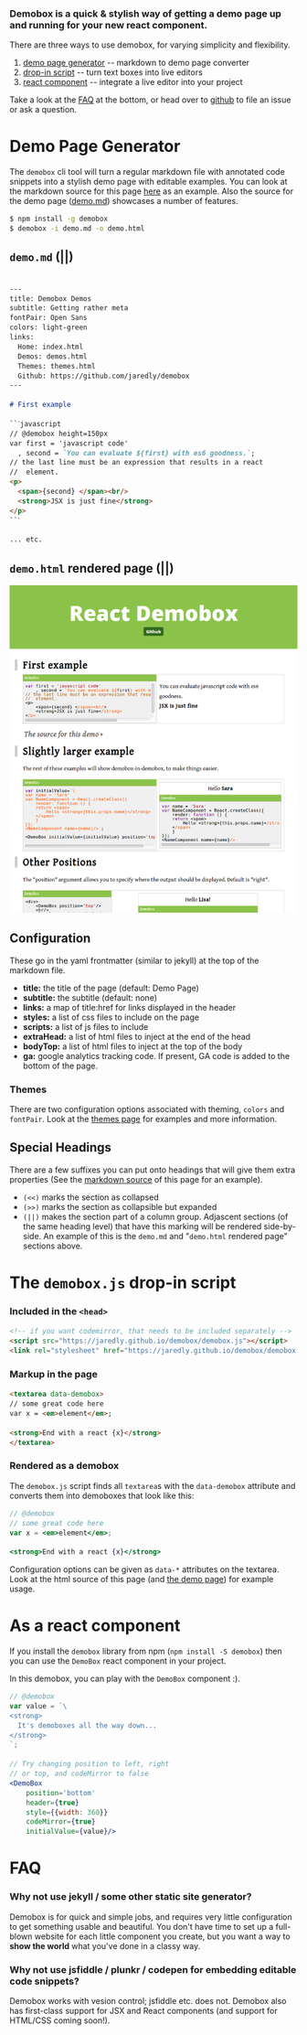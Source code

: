 <!--
---
title: Demobox
subtitle: Demo Page Generator
fontPair: Open Sans
colors: light-green
ga: UA-7002862-5
source: https://github.com/jaredly/demobox/raw/master/Readme.md
links:
  Home:
  Demos: demo.html
  Themes: themes.html
  Github: https://github.com/jaredly/demobox

demobox:
- style-min-width: "300px"
---
-->

###  Demobox is a quick & stylish way of getting a demo page up and running for your new react component.

There are three ways to use demobox, for varying simplicity and flexibility.

1. [demo page generator](#demo-page-generator) -- markdown to demo page converter
2. [drop-in script](#the-demoboxjs-drop-in-script) -- turn text boxes into live editors
3. [react component](#as-a-react-component) -- integrate a live editor into your project

Take a look at the [FAQ](#faq) at the bottom, or head over to
[github](https://github.com/jaredly/demobox/issues) to file an issue or ask a
question.

# Demo Page Generator

The `demobox` cli tool will turn a regular markdown file with annotated code
snippets into a stylish demo page with editable examples. You can look at the
markdown source for this page
[here](https://github.com/jaredly/demobox/blob/master/Readme.md) as an
example. Also the source for the demo page
([demo.md](https://github.com/jaredly/demobox/blob/master/demo.md))
showcases a number of features.

```bash
$ npm install -g demobox
$ demobox -i demo.md -o demo.html
```

## `demo.md` (||)

```markdown

---
title: Demobox Demos
subtitle: Getting rather meta
fontPair: Open Sans
colors: light-green
links:
  Home: index.html
  Demos: demos.html
  Themes: themes.html
  Github: https://github.com/jaredly/demobox
---

# First example

``ˋjavascript
// @demobox height=150px
var first = 'javascript code'
  , second = `You can evaluate ${first} with es6 goodness.`;
// the last line must be an expression that results in a react
//  element.
<p>
  <span>{second} </span><br/>
  <strong>JSX is just fine</strong>
</p>
``ˋ

... etc.
```

## `demo.html` rendered page (||)

[![demo page](./demo.png)](demo.html)

## Configuration

These go in the yaml frontmatter (similar to jekyll) at the top of the
markdown file.

- **title:** the title of the page (default: Demo Page)
- **subtitle:** the subtitle (default: none)
- **links:** a map of title:href for links displayed in the header
- **styles:** a list of css files to include on the page
- **scripts:** a list of js files to include
- **extraHead:** a list of html files to inject at the end of the head
- **bodyTop:** a list of html files to inject at the top of the body
- **ga:** google analytics tracking code. If present, GA code is added to the
    bottom of the page.

### Themes

There are two configuration options associated with theming, `colors` and
`fontPair`. Look at the [themes page](themes.html) for examples and more
information.

## Special Headings

There are a few suffixes you can put onto headings that will give them extra
properties (See the [markdown source](https://github.com/jaredly/demobox/blob/master/Readme.md) of this page for an example).

- `(<<)` marks the section as collapsed
- `(>>)` marks the section as collapsible but expanded
- `(||)` makes the section part of a column group. Adjascent sections (of the
    same heading level) that have this marking will be rendered side-by-side.
    An example of this is the `demo.md` and "`demo.html` rendered page"
    sections above.


# The `demobox.js` drop-in script

### Included in the `<head>`

```html
<!-- if you want codemirror, that needs to be included separately -->
<script src="https://jaredly.github.io/demobox/demobox.js"></script>
<link rel="stylesheet" href="https://jaredly.github.io/demobox/demobox.css">
```

### Markup in the page

```html
<textarea data-demobox>
// some great code here
var x = <em>element</em>;

<strong>End with a react {x}</strong>
</textarea>
```

### Rendered as a demobox

The `demobox.js` script finds all `textarea`s with the `data-demobox`
attribute and converts them into demoboxes that look like this:

```jsx
// @demobox
// some great code here
var x = <em>element</em>;

<strong>End with a react {x}</strong>
```

Configuration options can be given as `data-*` attributes on the textarea.
Look at the html source of this page (and [the demo page](demo.html)) for example usage.

# As a react component

If you install the `demobox` library from npm (`npm install -S demobox`) then
you can use the `DemoBox` react component in your project.

In this demobox, you can play with the `DemoBox` component :).

```jsx
// @demobox
var value = `\
<strong>
  It's demoboxes all the way down...
</strong>
`;

// Try changing position to left, right
// or top, and codeMirror to false
<DemoBox
    position='bottom'
    header={true}
    style={{width: 360}}
    codeMirror={true}
    initialValue={value}/>
```

# FAQ

### Why not use jekyll / some other static site generator?
Demobox is for quick and simple jobs, and requires very little configuration
to get something usable and beautiful. You don't have time to set up a
full-blown website for each little component you create, but you want a way to
**show the world** what you've done in a classy way.

### Why not use jsfiddle / plunkr / codepen for embedding editable code snippets?
Demobox works with vesion control; jsfiddle etc. does not. Demobox also has
first-class support for JSX and React components (and support for HTML/CSS coming soon!).


